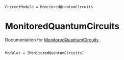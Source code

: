 ```@meta
CurrentModule = MonitoredQuantumCircuits
```

# MonitoredQuantumCircuits

Documentation for [MonitoredQuantumCircuits](https://github.com/J-C-Q/MonitoredQuantumCircuits.jl).

```@index
```

<!-- ```@docs
nQubits(operation::Operation)
``` -->

```@autodocs
Modules = [MonitoredQuantumCircuits]
```
